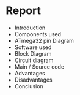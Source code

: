 # Report
* Introduction
* Components used
* ATmega32 pin Diagram
* Software used
* Block Diagram
* Circuit diagram
* Main / Source code
* Advantages
* Disadvantages
* Conclusion
